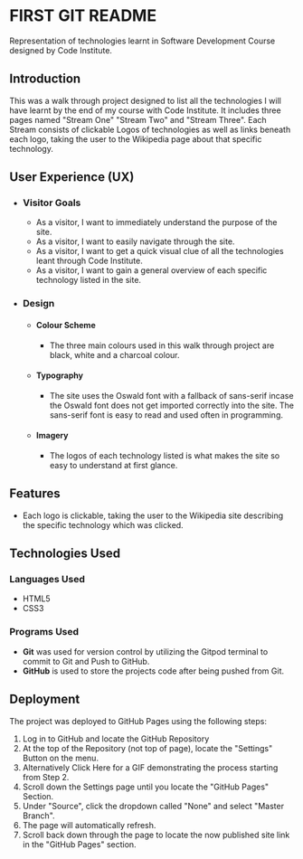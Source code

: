 # FIRST GIT README

Representation of technologies learnt in Software Development Course designed by Code Institute.

## Introduction

This was a walk through project designed to list all the technologies I will have learnt by the end of my course with Code Institute. It includes three pages named "Stream One" "Stream Two" and "Stream Three". Each Stream consists of clickable Logos of technologies as well as links beneath each logo, taking the user to the Wikipedia page about that specific technology.

## User Experience (UX)

- ### Visitor Goals
  - As a visitor, I want to immediately understand the purpose of the site.
  - As a visitor, I want to easily navigate through the site.
  - As a visitor, I want to get a quick visual clue of all the technologies leant through Code Institute.
  - As a visitor, I want to gain a general overview of each specific technology listed in the site.
  
- ### Design
  - #### Colour Scheme
    - The three main colours used in this walk through project are black, white and a charcoal colour.
  - #### Typography
    -  The site uses the Oswald font with a fallback of sans-serif incase the Oswald font does not get imported correctly into the site. The sans-serif font is easy to read and used often in programming.
  - #### Imagery
    - The logos of each technology listed is what makes the site so easy to understand at first glance.
   
## Features
- Each logo is clickable, taking the user to the Wikipedia site describing the specific technology which was clicked.

## Technologies Used

### Languages Used
  - HTML5
  - CSS3
 
### Programs Used
  - __Git__ was used for version control by utilizing the Gitpod terminal to commit to Git and Push to GitHub.
  - __GitHub__ is used to store the projects code after being pushed from Git.

## Deployment

The project was deployed to GitHub Pages using the following steps:

1. Log in to GitHub and locate the GitHub Repository
2. At the top of the Repository (not top of page), locate the "Settings" Button on the menu.
3. Alternatively Click Here for a GIF demonstrating the process starting from Step 2.
4. Scroll down the Settings page until you locate the "GitHub Pages" Section.
5. Under "Source", click the dropdown called "None" and select "Master Branch".
6. The page will automatically refresh.
7. Scroll back down through the page to locate the now published site link in the "GitHub Pages" section.

